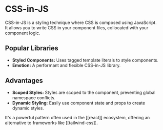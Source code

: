 # CSS-in-JS

CSS-in-JS is a styling technique where CSS is composed using JavaScript. It allows you to write CSS in your component files, collocated with your component logic.

## Popular Libraries

- **Styled Components:** Uses tagged template literals to style components.
- **Emotion:** A performant and flexible CSS-in-JS library.

## Advantages

- **Scoped Styles:** Styles are scoped to the component, preventing global namespace conflicts.
- **Dynamic Styling:** Easily use component state and props to create dynamic styles.

It's a powerful pattern often used in the [[react]] ecosystem, offering an alternative to frameworks like [[tailwind-css]].
